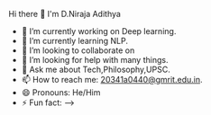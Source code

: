  Hi there 👋
 I'm D.Niraja Adithya 
- 🔭 I’m currently working on Deep learning.
- 🌱 I’m currently learning NLP.
- 👯 I’m looking to collaborate on 
- 🤔 I’m looking for help with many things.
- 💬 Ask me about Tech,Philosophy,UPSC.
- 📫 How to reach me: 20341a0440@gmrit.edu.in.
- 😄 Pronouns: He/Him
- ⚡ Fun fact: 
-->
